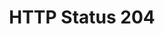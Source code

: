 ---
layout: topic
title: HTTP Status 204
permalink: /design/topics/http-status-204
data:
  items:
    - references:
        - name: 'Appendix A: Response Codes'
          url: 'https://developer.atlassian.com/docs/atlassian-platform-common-components/rest-api-development/atlassian-rest-api-design-guidelines-version-1#AtlassianRESTAPIDesignGuidelinesversion1-AppendixA:ResponseCodes'
      _embedded:
        guideline:
          id: atlassian-rest-api-design-guidelines-version-1
          title: Atlassian REST API Design Guidelines version 1
          type: website
          url: 'https://developer.atlassian.com/docs/atlassian-platform-common-components/rest-api-development/atlassian-rest-api-design-guidelines-version-1'
          company: Atlassian
          companyLogoUrl: /media/logos/atlassian.png
          companyUrl: 'https://developer.atlassian.com/'
          date: 2016-01-22T00:00:00.000Z
          reviewDate: 2016-09-01T00:00:00.000Z
          _links:
            self:
              href: /design/guidelines/atlassian-rest-api-design-guidelines-version-1
            guidelineTopics:
              href: /design/guidelines/atlassian-rest-api-design-guidelines-version-1/topics
      _links:
        guideline:
          href: /design/guidelines/atlassian-rest-api-design-guidelines-version-1
    - references:
        - name: Successful Requests
          url: 'https://github.com/cloudfoundry/cc-api-v3-style-guide#successful-requests'
      _embedded:
        guideline:
          id: cloud-foundy-cloud-controller-api-style-guide
          title: Cloud Controller API v3 Style Guide (Proposal)
          type: github
          url: 'https://github.com/cloudfoundry/cc-api-v3-style-guide'
          company: Cloud Foundry
          companyLogoUrl: /media/cloudfoundry.png
          companyUrl: 'https://www.cloudfoundry.org/'
          date: 2016-05-11T00:00:00.000Z
          reviewDate: 2016-08-18T00:00:00.000Z
          _links:
            self:
              href: /design/guidelines/cloud-foundy-cloud-controller-api-style-guide
            guidelineTopics:
              href: /design/guidelines/cloud-foundy-cloud-controller-api-style-guide/topics
      _links:
        guideline:
          href: /design/guidelines/cloud-foundy-cloud-controller-api-style-guide
    - references:
        - name: HTTP Status (Update Single Resource)
          url: 'https://github.com/Haufe-Lexware/api-style-guide/blob/master/collection-resources/collection-resources.md#http-status-2'
        - name: HTTP Status (Update Partial Single Resource)
          url: 'https://github.com/Haufe-Lexware/api-style-guide/blob/master/collection-resources/collection-resources.md#http-status-3'
        - name: Delete Single Resource
          url: 'https://github.com/Haufe-Lexware/api-style-guide/blob/master/collection-resources/collection-resources.md#delete-single-resource'
        - name: HTTP Status Codes
          url: 'https://github.com/Haufe-Lexware/api-style-guide/blob/master/http-status-codes/http-status-codes.md'
      _embedded:
        guideline:
          id: haufe-api-styleguide
          title: Haufe API style guide
          type: github
          url: 'https://github.com/Haufe-Lexware/api-style-guide/blob/master/readme.md'
          company: Haufe
          companyLogoUrl: /media/logos/haufe.png
          companyUrl: 'http://dev.haufe.com/'
          date: 2015-01-15T00:00:00.000Z
          reviewDate: 2016-08-31T00:00:00.000Z
          _links:
            self:
              href: /design/guidelines/haufe-api-styleguide
            guidelineTopics:
              href: /design/guidelines/haufe-api-styleguide/topics
      _links:
        guideline:
          href: /design/guidelines/haufe-api-styleguide
    - references:
        - name: Update Single Resource
          url: 'https://github.com/paypal/api-standards/blob/master/api-style-guide.md#update-single-resource'
        - name: Update Partial Single Resource
          url: 'https://github.com/paypal/api-standards/blob/master/api-style-guide.md#update-partial-single-resource'
        - name: Delete Single Resource
          url: 'https://github.com/paypal/api-standards/blob/master/api-style-guide.md#delete-single-resource'
      _embedded:
        guideline:
          id: paypal-api-style-guide
          title: API Style Guide
          type: github
          url: 'https://github.com/paypal/api-standards/blob/master/api-style-guide.md'
          company: PayPal
          companyLogoUrl: /media/logos/paypal.png
          companyUrl: 'https://developer.paypal.com/'
          date: 2016-08-11T00:00:00.000Z
          reviewDate: 2016-08-31T00:00:00.000Z
          _links:
            self:
              href: /design/guidelines/paypal-api-style-guide
            guidelineTopics:
              href: /design/guidelines/paypal-api-style-guide/topics
      _links:
        guideline:
          href: /design/guidelines/paypal-api-style-guide
    - references:
        - name: Success Codes
          url: 'http://zalando.github.io/restful-api-guidelines/http/Http.html#success-codes'
      _embedded:
        guideline:
          id: zalando-restful-api-guidelines
          title: RESTFul API Guidelines
          type: website
          url: 'http://zalando.github.io/restful-api-guidelines/'
          company: Zalando
          companyLogoUrl: /media/logos/zalando.png
          companyUrl: 'https://tech.zalando.de/'
          date: 2016-01-22T00:00:00.000Z
          reviewDate: 2016-08-28T00:00:00.000Z
          _links:
            self:
              href: /design/guidelines/zalando-restful-api-guidelines
            guidelineTopics:
              href: /design/guidelines/zalando-restful-api-guidelines/topics
      _links:
        guideline:
          href: /design/guidelines/zalando-restful-api-guidelines
  _embedded:
    topic:
      id: http-status-204
      name: HTTP Status 204
      description: When to use HTTP status 204
      _links:
        self:
          href: /design/topics/http-status-204
        topicGuidelines:
          href: /design/topics/http-status-204/guidelines
  _links:
    self:
      href: /design/topics/http-status-204/guidelines
    topic:
      href: /design/topics/http-status-204
---